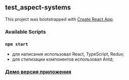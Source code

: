 ## test_aspect-systems

This project was bootstrapped with [Create React App](https://github.com/facebook/create-react-app).

### Available Scripts

### `npm start`

- для написания использовал React, TypeScript, Redux;
- для стилизации компонентов использовал Antd;

### [Демо версия приложения](https://nefedovsv.github.io/test_aspect-systems/)
